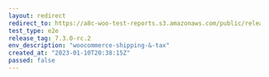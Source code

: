 ```yaml
---
layout: redirect
redirect_to: https://a8c-woo-test-reports.s3.amazonaws.com/public/release/7.3.0-rc.2/woocommerce-shipping-&-tax/e2e/index.html
test_type: e2e
release_tag: 7.3.0-rc.2
env_description: "woocommerce-shipping-&-tax"
created_at: "2023-01-10T20:38:15Z"
passed: false
---
```

